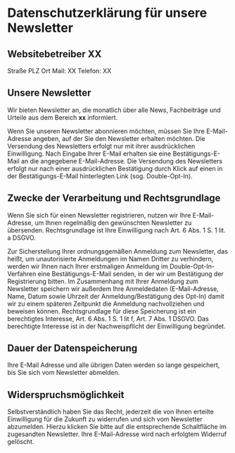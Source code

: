 # Datenschutzerklärung für unsere Newsletter

## Websitebetreiber XX
Straße
PLZ Ort
Mail: XX
Telefon: XX

## Unsere Newsletter
Wir bieten Newsletter an, die monatlich über alle News, Fachbeiträge und Urteile aus dem Bereich **xx** informiert.

Wenn Sie unseren Newsletter abonnieren möchten, müssen Sie Ihre E-Mail-Adresse angeben, auf der Sie den Newsletter erhalten möchten. Die Versendung des Newsletters erfolgt nur mit ihrer ausdrücklichen Einwilligung. Nach Eingabe Ihrer E-Mail erhalten sie eine Bestätigungs-E-Mail an die angegebene E-Mail-Adresse. Die Versendung des Newsletters erfolgt nur nach einer ausdrücklichen Bestätigung durch Klick auf einen in der Bestätigungs-E-Mail hinterlegten Link (sog. Double-Opt-In).

## Zwecke der Verarbeitung und Rechtsgrundlage
Wenn Sie sich für einen Newsletter registrieren, nutzen wir Ihre E-Mail-Adresse, um Ihnen regelmäßig den gewünschten Newsletter zu übersenden. Rechtsgrundlage ist Ihre Einwilligung nach Art. 6 Abs. 1 S. 1 lit. a DSGVO. 

Zur Sicherstellung Ihrer ordnungsgemäßen Anmeldung zum Newsletter, das heißt, um unautorisierte Anmeldungen
im Namen Dritter zu verhindern, werden wir Ihnen nach Ihrer erstmaligen Anmeldung im Double-Opt-In-Verfahren eine Bestätigungs-E-Mail senden, in der wir um
Bestätigung der Registrierung bitten. Im Zusammenhang mit Ihrer Anmeldung zum Newsletter speichern wir außerdem Ihre Anmeldedaten (E-Mail-Adresse, Name, Datum sowie Uhrzeit der Anmeldung/Bestätigung des Opt-In) damit wir zu einem späteren Zeitpunkt die Anmeldung nachvollziehen und beweisen
können. Rechtsgrundlage für diese Speicherung ist ein berechtigtes Interesse, Art. 6 Abs. 1 S. 1 lit f, Art. 7 Abs. 1 DSGVO. Das berechtigte Interesse ist in der Nachweispflicht der Einwilligung begründet.

## Dauer der Datenspeicherung
Ihre E-Mail Adresse und alle übrigen Daten werden so lange gespeichert, bis Sie sich vom Newsletter abmelden.

## Widerspruchsmöglichkeit
Selbstverständlich haben Sie das Recht, jederzeit die von Ihnen erteilte Einwilligung für die Zukunft zu widerrufen und sich vom Newsletter abzumelden. Hierzu klicken Sie bitte auf die entsprechende Schaltfläche im zugesandten Newsletter. Ihre E-Mail-Adresse wird nach erfolgtem Widerruf gelöscht.
